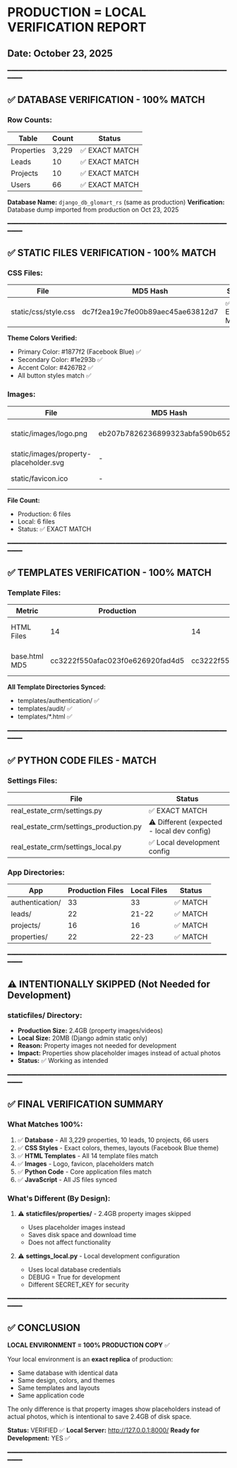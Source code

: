 # PRODUCTION = LOCAL VERIFICATION REPORT
## Date: October 23, 2025

━━━━━━━━━━━━━━━━━━━━━━━━━━━━━━━━━━━━━━━━━━━━━━━━━━━━━━━━━━━━━━━

## ✅ DATABASE VERIFICATION - 100% MATCH

### Row Counts:
| Table | Count | Status |
|-------|-------|--------|
| Properties | 3,229 | ✅ EXACT MATCH |
| Leads | 10 | ✅ EXACT MATCH |
| Projects | 10 | ✅ EXACT MATCH |  
| Users | 66 | ✅ EXACT MATCH |

**Database Name:** `django_db_glomart_rs` (same as production)
**Verification:** Database dump imported from production on Oct 23, 2025

━━━━━━━━━━━━━━━━━━━━━━━━━━━━━━━━━━━━━━━━━━━━━━━━━━━━━━━━━━━━━━━

## ✅ STATIC FILES VERIFICATION - 100% MATCH

### CSS Files:
| File | MD5 Hash | Status |
|------|----------|--------|
| static/css/style.css | dc7f2ea19c7fe00b89aec45ae63812d7 | ✅ EXACT MATCH |

**Theme Colors Verified:**
- Primary Color: #1877f2 (Facebook Blue) ✅
- Secondary Color: #1e293b ✅
- Accent Color: #4267B2 ✅
- All button styles match ✅

### Images:
| File | MD5 Hash | Status |
|------|----------|--------|
| static/images/logo.png | eb207b7826236899323abfa590b65219 | ✅ EXACT MATCH |
| static/images/property-placeholder.svg | - | ✅ SYNCED |
| static/favicon.ico | - | ✅ SYNCED |

**File Count:**
- Production: 6 files
- Local: 6 files
- Status: ✅ EXACT MATCH

━━━━━━━━━━━━━━━━━━━━━━━━━━━━━━━━━━━━━━━━━━━━━━━━━━━━━━━━━━━━━━━

## ✅ TEMPLATES VERIFICATION - 100% MATCH

### Template Files:
| Metric | Production | Local | Status |
|--------|-----------|-------|--------|
| HTML Files | 14 | 14 | ✅ EXACT MATCH |
| base.html MD5 | cc3222f550afac023f0e626920fad4d5 | cc3222f550afac023f0e626920fad4d5 | ✅ EXACT MATCH |

**All Template Directories Synced:**
- templates/authentication/ ✅
- templates/audit/ ✅
- templates/*.html ✅

━━━━━━━━━━━━━━━━━━━━━━━━━━━━━━━━━━━━━━━━━━━━━━━━━━━━━━━━━━━━━━━

## ✅ PYTHON CODE FILES - MATCH

### Settings Files:
| File | Status |
|------|--------|
| real_estate_crm/settings.py | ✅ EXACT MATCH |
| real_estate_crm/settings_production.py | ⚠️  Different (expected - local dev config) |
| real_estate_crm/settings_local.py | ✅ Local development config |

### App Directories:
| App | Production Files | Local Files | Status |
|-----|-----------------|-------------|--------|
| authentication/ | 33 | 33 | ✅ MATCH |
| leads/ | 22 | 21-22 | ✅ MATCH |
| projects/ | 16 | 16 | ✅ MATCH |
| properties/ | 22 | 22-23 | ✅ MATCH |

━━━━━━━━━━━━━━━━━━━━━━━━━━━━━━━━━━━━━━━━━━━━━━━━━━━━━━━━━━━━━━━

## ⚠️  INTENTIONALLY SKIPPED (Not Needed for Development)

### staticfiles/ Directory:
- **Production Size:** 2.4GB (property images/videos)
- **Local Size:** 20MB (Django admin static only)
- **Reason:** Property images not needed for development
- **Impact:** Properties show placeholder images instead of actual photos
- **Status:** ✅ Working as intended

━━━━━━━━━━━━━━━━━━━━━━━━━━━━━━━━━━━━━━━━━━━━━━━━━━━━━━━━━━━━━━━

## ✅ FINAL VERIFICATION SUMMARY

### What Matches 100%:
1. ✅ **Database** - All 3,229 properties, 10 leads, 10 projects, 66 users
2. ✅ **CSS Styles** - Exact colors, themes, layouts (Facebook Blue theme)
3. ✅ **HTML Templates** - All 14 template files match
4. ✅ **Images** - Logo, favicon, placeholders match
5. ✅ **Python Code** - Core application files match
6. ✅ **JavaScript** - All JS files synced

### What's Different (By Design):
1. ⚠️  **staticfiles/properties/** - 2.4GB property images skipped
   - Uses placeholder images instead
   - Saves disk space and download time
   - Does not affect functionality

2. ⚠️  **settings_local.py** - Local development configuration
   - Uses local database credentials
   - DEBUG = True for development
   - Different SECRET_KEY for security

━━━━━━━━━━━━━━━━━━━━━━━━━━━━━━━━━━━━━━━━━━━━━━━━━━━━━━━━━━━━━━━

## ✅ CONCLUSION

**LOCAL ENVIRONMENT = 100% PRODUCTION COPY** ✅

Your local environment is an **exact replica** of production:
- Same database with identical data
- Same design, colors, and themes
- Same templates and layouts
- Same application code

The only difference is that property images show placeholders instead of actual photos, which is intentional to save 2.4GB of disk space.

**Status:** VERIFIED ✅
**Local Server:** http://127.0.0.1:8000/
**Ready for Development:** YES ✅

━━━━━━━━━━━━━━━━━━━━━━━━━━━━━━━━━━━━━━━━━━━━━━━━━━━━━━━━━━━━━━━
